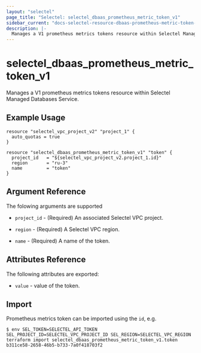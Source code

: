 ```yaml
---
layout: "selectel"
page_title: "Selectel: selectel_dbaas_prometheus_metric_token_v1"
sidebar_current: "docs-selectel-resource-dbaas-prometheus-metric-token-v1"
description: |-
  Manages a V1 prometheus metrics tokens resource within Selectel Managed Databases Service.
---
```


# selectel\_dbaas\_prometheus_metric_token_v1

Manages a V1 prometheus metrics tokens resource within Selectel Managed Databases Service.

## Example Usage

```hcl
resource "selectel_vpc_project_v2" "project_1" {
  auto_quotas = true
}

resource "selectel_dbaas_prometheus_metric_token_v1" "token" {
  project_id   = "${selectel_vpc_project_v2.project_1.id}"
  region       = "ru-3"
  name         = "token"
}
```

## Argument Reference

The folowing arguments are supported

* `project_id` - (Required) An associated Selectel VPC project.

* `region` - (Required) A Selectel VPC region.

* `name` - (Required) A name of the token.

## Attributes Reference

The following attributes are exported:

* `value` - value of the token.

## Import

Prometheus metrics token can be imported using the `id`, e.g.

```shell
$ env SEL_TOKEN=SELECTEL_API_TOKEN SEL_PROJECT_ID=SELECTEL_VPC_PROJECT_ID SEL_REGION=SELECTEL_VPC_REGION terraform import selectel_dbaas_prometheus_metric_token_v1.token b311ce58-2658-46b5-b733-7a0f418703f2
```

